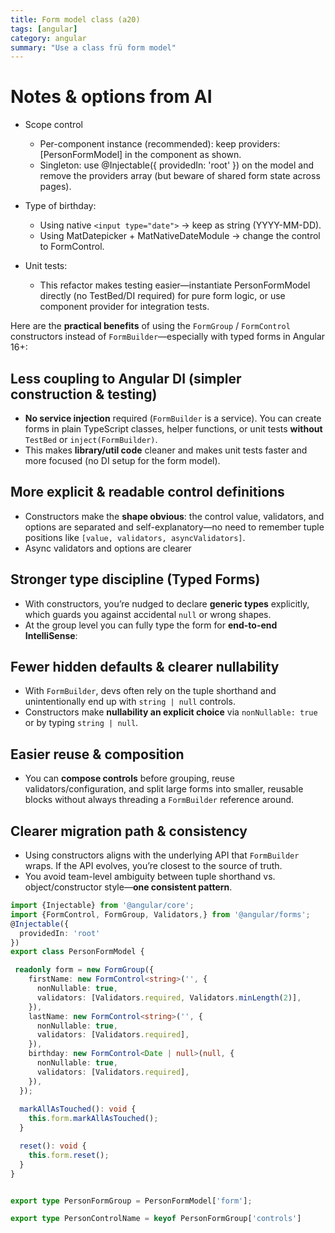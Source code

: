 ```yaml
---
title: Form model class (a20)
tags: [angular]
category: angular
summary: "Use a class frü form model"
---
```

# Notes & options from AI
- Scope control
  - Per-component instance (recommended): keep providers: [PersonFormModel] in the component as shown.
  - Singleton: use @Injectable({ providedIn: 'root' }) on the model and remove the providers array (but beware of shared form state across pages).

- Type of birthday:
  - Using native `<input type="date">` → keep as string (YYYY-MM-DD).
  - Using MatDatepicker + MatNativeDateModule → change the control to FormControl<Date>.
- Unit tests:
   - This refactor makes testing easier—instantiate PersonFormModel directly (no TestBed/DI required) for pure form logic, or use component provider for integration tests.

Here are the **practical benefits** of using the `FormGroup` / `FormControl` constructors instead of `FormBuilder`—especially with typed forms in Angular 16+:
  
## Less coupling to Angular DI (simpler construction & testing)
- **No service injection** required (`FormBuilder` is a service). You can create forms in plain TypeScript classes,  helper functions, or unit tests **without** `TestBed` or `inject(FormBuilder)`.
- This makes **library/util code** cleaner and makes unit tests faster and more focused (no DI setup for the form model).

## More explicit & readable control definitions
- Constructors make the **shape obvious**: the control value, validators, and options are separated and self-explanatory—no need to remember tuple positions like `[value, validators, asyncValidators]`.
- Async validators and options are clearer

## Stronger type discipline (Typed Forms)
- With constructors, you’re nudged to declare **generic types** explicitly, which guards you against accidental `null` or wrong shapes.
- At the group level you can fully type the form for **end-to-end IntelliSense**:

## Fewer hidden defaults & clearer nullability
- With `FormBuilder`, devs often rely on the tuple shorthand and unintentionally end up with `string | null` controls.
- Constructors make **nullability an explicit choice** via `nonNullable: true` or by typing `string | null`.

## Easier reuse & composition
- You can **compose controls** before grouping, reuse validators/configuration, and split large forms into smaller, reusable blocks without always threading a `FormBuilder` reference around. 

## Clearer migration path & consistency
- Using constructors aligns with the underlying API that `FormBuilder` wraps. If the API evolves, you’re closest to the source of truth.
- You avoid team-level ambiguity between tuple shorthand vs. object/constructor style—**one consistent pattern**.
   
~~~typescript
import {Injectable} from '@angular/core';
import {FormControl, FormGroup, Validators,} from '@angular/forms';
@Injectable({
  providedIn: 'root'
})
export class PersonFormModel {

 readonly form = new FormGroup({
    firstName: new FormControl<string>('', {
      nonNullable: true,
      validators: [Validators.required, Validators.minLength(2)],
    }),
    lastName: new FormControl<string>('', {
      nonNullable: true,
      validators: [Validators.required],
    }),
    birthday: new FormControl<Date | null>(null, {
      nonNullable: true,
      validators: [Validators.required],
    }),
  });
 
  markAllAsTouched(): void {
    this.form.markAllAsTouched();
  }

  reset(): void {
    this.form.reset();
  }
}


export type PersonFormGroup = PersonFormModel['form'];

export type PersonControlName = keyof PersonFormGroup['controls']
~~~
